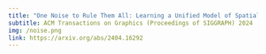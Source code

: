 ```yaml
---
title: "One Noise to Rule Them All: Learning a Unified Model of Spatially-Varying Noise Patterns"
subtitle: ACM Transactions on Graphics (Proceedings of SIGGRAPH) 2024
img: /noise.png
link: https://arxiv.org/abs/2404.16292
---
```

